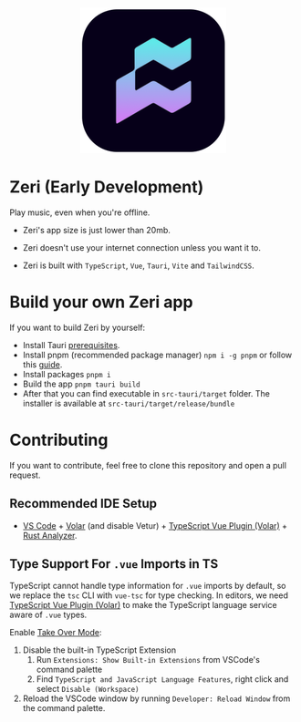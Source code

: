 <div align="center">
  <img width="256px" height="256px" src="src-tauri/icons/128x128%402x.png" />
</div>

# Zeri (Early Development)

Play music, even when you're offline.

- Zeri's app size is just lower than 20mb.

- Zeri doesn't use your internet connection unless you want it to.

- Zeri is built with `TypeScript`, `Vue`, `Tauri`, `Vite` and `TailwindCSS`.

# Build your own Zeri app

If you want to build Zeri by yourself:

- Install Tauri [prerequisites](https://tauri.app/v1/guides/getting-started/prerequisites).
- Install pnpm (recommended package manager) `npm i -g pnpm` or follow this [guide](https://pnpm.io/installation).
- Install packages `pnpm i`
- Build the app `pnpm tauri build`
- After that you can find executable in `src-tauri/target` folder. The installer is available at `src-tauri/target/release/bundle`

# Contributing

If you want to contribute, feel free to clone this repository and open a pull request.

## Recommended IDE Setup

- [VS Code](https://code.visualstudio.com/) + [Volar](https://marketplace.visualstudio.com/items?itemName=Vue.volar) (and disable Vetur) + [TypeScript Vue Plugin (Volar)](https://marketplace.visualstudio.com/items?itemName=Vue.vscode-typescript-vue-plugin) + [Rust Analyzer](https://marketplace.visualstudio.com/items?itemName=rust-lang.rust-analyzer).

## Type Support For `.vue` Imports in TS

TypeScript cannot handle type information for `.vue` imports by default, so we replace the `tsc` CLI with `vue-tsc` for type checking. In editors, we need [TypeScript Vue Plugin (Volar)](https://marketplace.visualstudio.com/items?itemName=Vue.vscode-typescript-vue-plugin) to make the TypeScript language service aware of `.vue` types.

Enable [Take Over Mode](https://github.com/johnsoncodehk/volar/discussions/471#discussioncomment-1361669):

1. Disable the built-in TypeScript Extension
   1. Run `Extensions: Show Built-in Extensions` from VSCode's command palette
   2. Find `TypeScript and JavaScript Language Features`, right click and select `Disable (Workspace)`
2. Reload the VSCode window by running `Developer: Reload Window` from the command palette.
